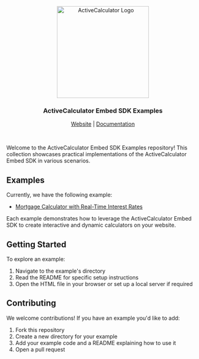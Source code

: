 <p align="center">
  <a href="https://www.activecalculator.com">
    <img width="240" alt="ActiveCalculator Logo" src="https://activecalculator.com/logo.png">
  </a>
  <h3 align="center">ActiveCalculator Embed SDK Examples</h3>

  <p align="center">
    <a href="https://www.activecalculator.com/">Website</a>  |  <a href="https://docs.activecalculator.com">Documentation</a>
  </p>
</p>

<br/>

Welcome to the ActiveCalculator Embed SDK Examples repository! This collection showcases practical implementations of the ActiveCalculator Embed SDK in various scenarios.

## Examples

Currently, we have the following example:

- [Mortgage Calculator with Real-Time Interest Rates](./mortgage-calculator-real-time-interest-rates/README.md)

Each example demonstrates how to leverage the ActiveCalculator Embed SDK to create interactive and dynamic calculators on your website.

## Getting Started

To explore an example:

1. Navigate to the example's directory
2. Read the README for specific setup instructions
3. Open the HTML file in your browser or set up a local server if required

## Contributing

We welcome contributions! If you have an example you'd like to add:

1. Fork this repository
2. Create a new directory for your example
3. Add your example code and a README explaining how to use it
4. Open a pull request

